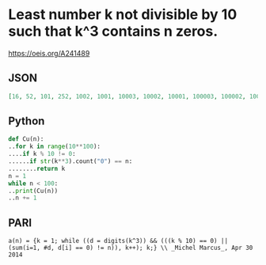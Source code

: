 # Least number k not divisible by 10 such that k^3 contains n zeros\.
https://oeis.org/A241489
## JSON
```JSON
[16, 52, 101, 252, 1002, 1001, 10003, 10002, 10001, 100003, 100002, 100001, 1000003, 1000002, 1000001, 10000003, 10000002, 10000001, 100000003, 100000002, 100000001, 1000000003, 1000000002, 1000000001, 10000000003, 10000000002, 10000000001, 100000000003, 100000000002]
```
## Python
```Python
def Cu(n):
..for k in range(10**100):
....if k % 10 != 0:
......if str(k**3).count("0") == n:
........return k
n = 1
while n < 100:
..print(Cu(n))
..n += 1
```
## PARI
```PARI
a(n) = {k = 1; while ((d = digits(k^3)) && (((k % 10) == 0) || (sum(i=1, #d, d[i] == 0) != n)), k++); k;} \\ _Michel Marcus_, Apr 30 2014
```
